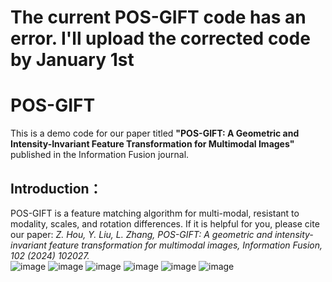 # The current POS-GIFT code has an error. I'll upload the corrected code by January 1st  
# POS-GIFT
  This is a demo code for our paper titled **"POS-GIFT: A Geometric and Intensity-Invariant Feature Transformation for Multimodal Images"** published in the Information Fusion journal.  
## Introduction：  
  POS-GIFT is a feature matching algorithm for multi-modal, resistant to modality, scales, and rotation differences.  If it is helpful for you, please cite our paper: *Z. Hou, Y. Liu, L. Zhang, POS-GIFT: A geometric and intensity-invariant feature transformation for multimodal images, Information Fusion, 102 (2024) 102027.*  
![image](https://github.com/Zhuolu-Hou/POS-GIFT/blob/main/Res/res1.png)
![image](https://github.com/Zhuolu-Hou/POS-GIFT/blob/main/Res/res2.png)
![image](https://github.com/Zhuolu-Hou/POS-GIFT/blob/main/Res/res3.png)
![image](https://github.com/Zhuolu-Hou/POS-GIFT/blob/main/Res/res4.png)
![image](https://github.com/Zhuolu-Hou/POS-GIFT/blob/main/Res/res5.png)
![image](https://github.com/Zhuolu-Hou/POS-GIFT/blob/main/Res/res6.png)  
